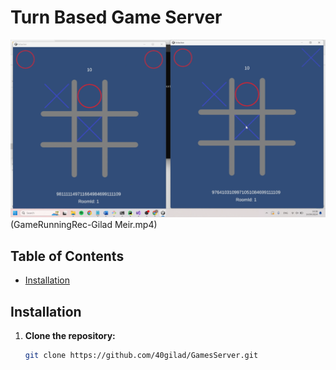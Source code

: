 # Turn Based Game Server


![Watch the video](thumb.png)(GameRunningRec-Gilad Meir.mp4)

## Table of Contents

- [Installation](#installation)


## Installation

1. **Clone the repository:**

   ```bash
   git clone https://github.com/40gilad/GamesServer.git
